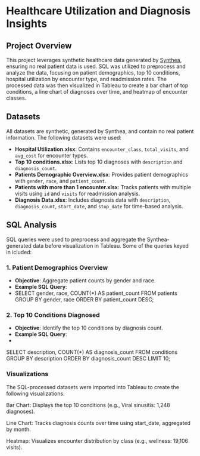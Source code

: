 # Healthcare Utilization and Diagnosis Insights

## Project Overview
This project leverages synthetic healthcare data generated by [Synthea](https://synthea.mitre.org/), ensuring no real patient data is used. SQL was utilized to preprocess and analyze the data, focusing on patient demographics, top 10 conditions, hospital utilization by encounter type, and readmission rates. The processed data was then visualized in Tableau to create a bar chart of top conditions, a line chart of diagnoses over time, and heatmap of encounter classes.

## Datasets
All datasets are synthetic, generated by Synthea, and contain no real patient information. The following datasets were used:
- **Hospital Utilization.xlsx**: Contains `encounter_class`, `total_visits`, and `avg_cost` for encounter types.
- **Top 10 conditions.xlsx**: Lists top 10 diagnoses with `description` and `diagnosis_count`.
- **Patients Demographic Overview.xlsx**: Provides patient demographics with `gender`, `race`, and `patient_count`.
- **Patients with more than 1 encounter.xlsx**: Tracks patients with multiple visits using `id` and `visits` for readmission analysis.
- **Diagnosis Data.xlsx**: Includes diagnosis data with `description`, `diagnosis_count`, `start_date`, and `stop_date` for time-based analysis.

## SQL Analysis
SQL queries were used to preprocess and aggregate the Synthea-generated data before visualization in Tableau. Some of the queries keyed in icluded:

### 1. Patient Demographics Overview
- **Objective**: Aggregate patient counts by gender and race.
- **Example SQL Query**:
- 
  SELECT gender, race, COUNT(*) AS patient_count
  FROM patients
  GROUP BY gender, race
  ORDER BY patient_count DESC;

### 2. Top 10 Conditions Diagnosed
- **Objective**: Identify the top 10 conditions by diagnosis count.
- **Example SQL Query**:
- 
SELECT description, COUNT(*) AS diagnosis_count
FROM conditions
GROUP BY description
ORDER BY diagnosis_count DESC
LIMIT 10;

### Visualizations
The SQL-processed datasets were imported into Tableau to create the following visualizations:

Bar Chart: Displays the top 10 conditions (e.g., Viral sinusitis: 1,248 diagnoses).

Line Chart: Tracks diagnosis counts over time using start_date, aggregated by month.

Heatmap: Visualizes encounter distribution by class (e.g., wellness: 19,106 visits).
